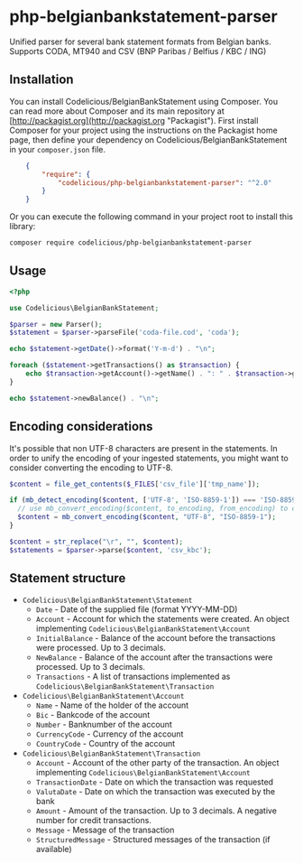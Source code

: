 # php-belgianbankstatement-parser

Unified parser for several bank statement formats from Belgian banks.
Supports CODA, MT940 and CSV (BNP Paribas / Belfius / KBC / ING)

## Installation

You can install Codelicious/BelgianBankStatement using Composer. You can read more about Composer and its main repository at
[http://packagist.org](http://packagist.org "Packagist"). First install Composer for your project using the instructions on the
Packagist home page, then define your dependency on Codelicious/BelgianBankStatement in your `composer.json` file.

```json
    {
        "require": {
            "codelicious/php-belgianbankstatement-parser": "^2.0"
        }
    }
```

Or you can execute the following command in your project root to install this library:

```sh
composer require codelicious/php-belgianbankstatement-parser
```

## Usage

```php
<?php

use Codelicious\BelgianBankStatement;

$parser = new Parser();
$statement = $parser->parseFile('coda-file.cod', 'coda');

echo $statement->getDate()->format('Y-m-d') . "\n";

foreach ($statement->getTransactions() as $transaction) {
    echo $transaction->getAccount()->getName() . ": " . $transaction->getAmount() . "\n";
}

echo $statement->newBalance() . "\n";
```

## Encoding considerations

It's possible that non UTF-8 characters are present in the statements.
In order to unify the encoding of your ingested statements, you might want to consider converting the encoding to UTF-8.

```php
$content = file_get_contents($_FILES['csv_file']['tmp_name']);

if (mb_detect_encoding($content, ['UTF-8', 'ISO-8859-1']) === 'ISO-8859-1') {
  // use mb_convert_encoding($content, to_encoding, from_encoding) to convert to UTF-8
  $content = mb_convert_encoding($content, "UTF-8", "ISO-8859-1");
}

$content = str_replace("\r", "", $content);
$statements = $parser->parse($content, 'csv_kbc');
```

## Statement structure

* `Codelicious\BelgianBankStatement\Statement`
  * `Date` - Date of the supplied file (format YYYY-MM-DD)
  * `Account` - Account for which the statements were created. An object implementing `Codelicious\BelgianBankStatement\Account`
  * `InitialBalance` - Balance of the account before the transactions were processed. Up to 3 decimals.
  * `NewBalance` - Balance of the account after the transactions were processed. Up to 3 decimals.
  * `Transactions` - A list of transactions implemented as `Codelicious\BelgianBankStatement\Transaction`
* `Codelicious\BelgianBankStatement\Account`
  * `Name` - Name of the holder of the account
  * `Bic` - Bankcode of the account
  * `Number` - Banknumber of the account
  * `CurrencyCode` - Currency of the account
  * `CountryCode` - Country of the account
* `Codelicious\BelgianBankStatement\Transaction`
  * `Account` - Account of the other party of the transaction. An object implementing `Codelicious\BelgianBankStatement\Account`
  * `TransactionDate` - Date on which the transaction was requested
  * `ValutaDate` - Date on which the transaction was executed by the bank
  * `Amount` - Amount of the transaction. Up to 3 decimals. A negative number for credit transactions.
  * `Message` - Message of the transaction
  * `StructuredMessage` - Structured messages of the transaction (if available)
